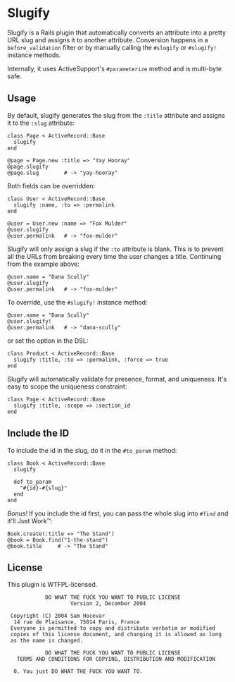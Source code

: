 Slugify
=======

Slugify is a Rails plugin that automatically converts an attribute into a pretty URL slug and assigns it to another attribute. Conversion happens in a `before_validation` filter or by manually calling the `#slugify` or `#slugify!` instance methods.

Internally, it uses ActiveSupport's `#parameterize` method and is multi-byte safe.


Usage
-----

By default, slugify generates the slug from the `:title` attribute and assigns it to the `:slug` attribute:

    class Page < ActiveRecord::Base
      slugify
    end

    @page = Page.new :title => "Yay Hooray"
    @page.slugify
    @page.slug        # -> "yay-hooray"

Both fields can be overridden:

    class User < ActiveRecord::Base
      slugify :name, :to => :permalink
    end

    @user = User.new :name => "Fox Mulder"
    @user.slugify
    @user.permalink   # -> "fox-mulder"

Slugify will only assign a slug if the `:to` attribute is blank. This is to prevent all the URLs from breaking every time the user changes a title. Continuing from the example above:

    @user.name = "Dana Scully"
    @user.slugify
    @user.permalink   # -> "fox-mulder"

To override, use the `#slugify!` instance method:

    @user.name = "Dana Scully"
    @user.slugify!
    @user.permalink   # -> "dana-scully"

or set the option in the DSL:

    class Product < ActiveRecord::Base
      slugify :title, :to => :permalink, :force => true
    end

Slugify will automatically validate for presence, format, and uniqueness. It's easy to scope the uniqueness constraint:

    class Page < ActiveRecord::Base
      slugify :title, :scope => :section_id
    end


Include the ID
--------------

To include the id in the slug, do it in the `#to_param` method:

    class Book < ActiveRecord::Base
      slugify

      def to_param
        "#{id}-#{slug}"
      end
    end

_Bonus!_ If you include the id first, you can pass the whole slug into `#find` and it'll Just Work™:

    Book.create(:title => "The Stand")
    @book = Book.find("1-the-stand")
    @book.title     # -> "The Stand"


License
-------

This plugin is WTFPL-licensed.

                DO WHAT THE FUCK YOU WANT TO PUBLIC LICENSE 
                        Version 2, December 2004 

     Copyright (C) 2004 Sam Hocevar 
      14 rue de Plaisance, 75014 Paris, France 
     Everyone is permitted to copy and distribute verbatim or modified 
     copies of this license document, and changing it is allowed as long 
     as the name is changed. 

                DO WHAT THE FUCK YOU WANT TO PUBLIC LICENSE 
       TERMS AND CONDITIONS FOR COPYING, DISTRIBUTION AND MODIFICATION 

      0. You just DO WHAT THE FUCK YOU WANT TO. 
